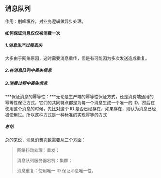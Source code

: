 消息队列
--------

作用：削峰填谷，对业务逻辑做异步处理。

#### 如何保证消息仅仅被消费一次

##### 1.消息生产过程丢失

大多由于网络原因，这时需要消息重传，但是有可能因为多次发送造成重复。

##### 2.在消息队列中丢失信息

##### 3.消费过程中丢失信息

***保证消息的幂等性：***无论是生产端的幂等性保证方式，还是消费端通用的幂等性保证方式，它们的共同特点都是为每一个消息生成一个唯一的 ID，然后在使用这个消息的时候，先比对这个 ID 是否已经存在，如果存在，则认为消息已经被使用过。所以这种方式是一种标准的实现幂等的方式

##### 总结

总的来说，消息消费次数需要从三个方面：

>    网络抖动处理：重发；
>
>   消息队列服务器宕机：集群；
>
>   消息重复：使用唯一 ID 保证消息唯一性。



